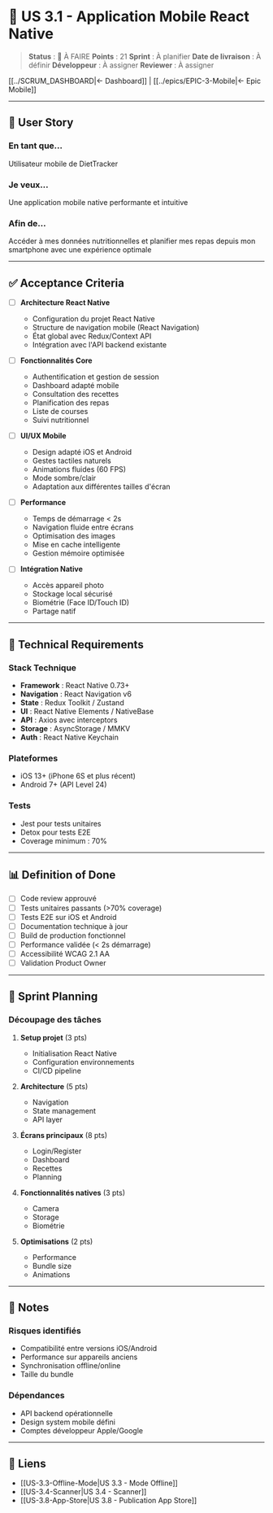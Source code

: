 # 📱 US 3.1 - Application Mobile React Native

> **Status** : 📝 À FAIRE
> **Points** : 21
> **Sprint** : À planifier
> **Date de livraison** : À définir
> **Développeur** : À assigner
> **Reviewer** : À assigner

[[../SCRUM_DASHBOARD|← Dashboard]] | [[../epics/EPIC-3-Mobile|← Epic Mobile]]

---

## 📝 User Story

### En tant que...
Utilisateur mobile de DietTracker

### Je veux...
Une application mobile native performante et intuitive

### Afin de...
Accéder à mes données nutritionnelles et planifier mes repas depuis mon smartphone avec une expérience optimale

---

## ✅ Acceptance Criteria

- [ ] **Architecture React Native**
  - Configuration du projet React Native
  - Structure de navigation mobile (React Navigation)
  - État global avec Redux/Context API
  - Intégration avec l'API backend existante

- [ ] **Fonctionnalités Core**
  - Authentification et gestion de session
  - Dashboard adapté mobile
  - Consultation des recettes
  - Planification des repas
  - Liste de courses
  - Suivi nutritionnel

- [ ] **UI/UX Mobile**
  - Design adapté iOS et Android
  - Gestes tactiles naturels
  - Animations fluides (60 FPS)
  - Mode sombre/clair
  - Adaptation aux différentes tailles d'écran

- [ ] **Performance**
  - Temps de démarrage < 2s
  - Navigation fluide entre écrans
  - Optimisation des images
  - Mise en cache intelligente
  - Gestion mémoire optimisée

- [ ] **Intégration Native**
  - Accès appareil photo
  - Stockage local sécurisé
  - Biométrie (Face ID/Touch ID)
  - Partage natif

---

## 🔧 Technical Requirements

### Stack Technique
- **Framework** : React Native 0.73+
- **Navigation** : React Navigation v6
- **State** : Redux Toolkit / Zustand
- **UI** : React Native Elements / NativeBase
- **API** : Axios avec interceptors
- **Storage** : AsyncStorage / MMKV
- **Auth** : React Native Keychain

### Plateformes
- iOS 13+ (iPhone 6S et plus récent)
- Android 7+ (API Level 24)

### Tests
- Jest pour tests unitaires
- Detox pour tests E2E
- Coverage minimum : 70%

---

## 📊 Definition of Done

- [ ] Code review approuvé
- [ ] Tests unitaires passants (>70% coverage)
- [ ] Tests E2E sur iOS et Android
- [ ] Documentation technique à jour
- [ ] Build de production fonctionnel
- [ ] Performance validée (< 2s démarrage)
- [ ] Accessibilité WCAG 2.1 AA
- [ ] Validation Product Owner

---

## 🎯 Sprint Planning

### Découpage des tâches
1. **Setup projet** (3 pts)
   - Initialisation React Native
   - Configuration environnements
   - CI/CD pipeline

2. **Architecture** (5 pts)
   - Navigation
   - State management
   - API layer

3. **Écrans principaux** (8 pts)
   - Login/Register
   - Dashboard
   - Recettes
   - Planning

4. **Fonctionnalités natives** (3 pts)
   - Camera
   - Storage
   - Biométrie

5. **Optimisations** (2 pts)
   - Performance
   - Bundle size
   - Animations

---

## 📝 Notes

### Risques identifiés
- Compatibilité entre versions iOS/Android
- Performance sur appareils anciens
- Synchronisation offline/online
- Taille du bundle

### Dépendances
- API backend opérationnelle
- Design system mobile défini
- Comptes développeur Apple/Google

---

## 🔗 Liens

- [[US-3.3-Offline-Mode|US 3.3 - Mode Offline]]
- [[US-3.4-Scanner|US 3.4 - Scanner]]
- [[US-3.8-App-Store|US 3.8 - Publication App Store]]